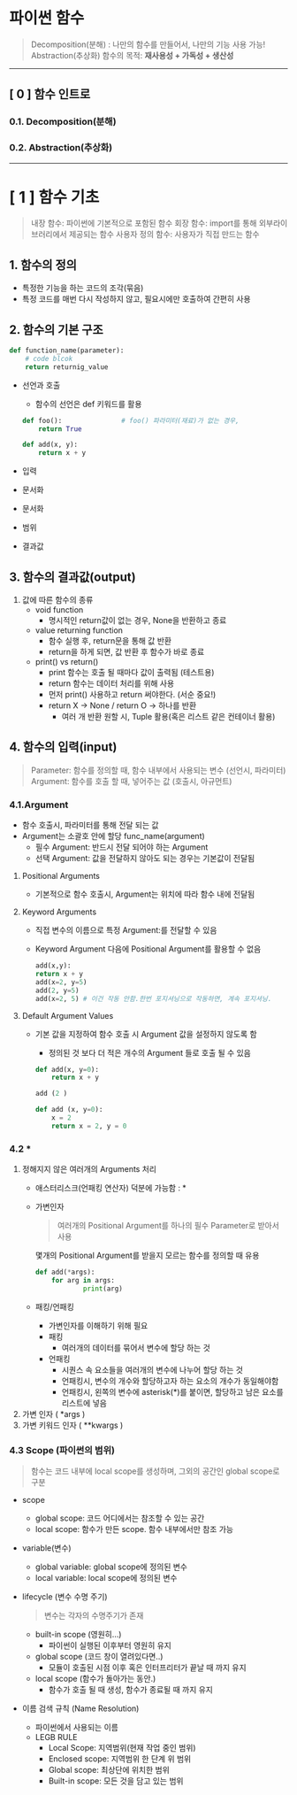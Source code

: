 # 파이썬 함수

> Decomposition(분해) : 나만의 함수를 만들어서, 나만의 기능 사용 가능!
Abstraction(추상화)
함수의 목적: **재사용성 + 가독성 + 생산성**
> 

---

## [ 0 ] 함수 인트로

### 0.1. Decomposition(분해)

### 0.2. Abstraction(추상화)

---

# [ 1 ] 함수 기초

> 내장 함수: 파이썬에 기본적으로 포함된 함수
회장 함수: import를 통해 외부라이브러리에서 제공되는 함수 
사용자 정의 함수: 사용자가 직접 만드는 함수
> 

## 1. 함수의 정의

- 특정한 기능을 하는 코드의 조각(묶음)
- 특정 코드를 매번 다시 작성하지 않고, 필요시에만 호출하여 간편히 사용

## 2. 함수의 기본 구조

```python
def function_name(parameter):
	# code blcok
	return returnig_value
```

- 선언과 호출
    - 함수의 선언은 def 키워드를 활용
    
    ```python
    def foo():               # foo() 파라미터(재료)가 없는 경우,
    	return True
    
    def add(x, y):           
    	return x + y
    ```
    
- 입력
- 문서화
- 문서화
- 범위
- 결과값

## 3. 함수의 결과값(output)

1. 값에 따른 함수의 종류
    - void function
        - 명시적인 return값이 없는 경우, None을 반환하고 종료
    - value returning function
        - 함수 실행 후, return문을 통해 값 반환
        - return을 하게 되면, 값 반환 후 함수가 바로 종료
    - print() vs return()
        - print 함수는 호출 될 때마다 값이 출력됨 (테스트용)
        - return 함수는 데이터 처리를 위해 사용
        - 먼저 print() 사용하고 return 써야한다. (서순 중요!)
        - return X → None / return O → 하나를 반환
            - 여러 개 반환 원할 시, Tuple 활용(혹은 리스트 같은 컨테이너 활용)
    

## 4. 함수의 입력(input)

> Parameter: 함수를 정의할 때, 함수 내부에서 사용되는 변수 (선언시, 파라미터)
Argument: 함수를 호출 할 때, 넣어주는 값 (호출시, 아규먼트)
> 

### 4.1.Argument

- 함수 호출시, 파라미터를 통해 전달 되는 값
- Argument는 소괄호 안에 할당 func_name(argument)
    - 필수 Argument: 반드시 전달 되어야 하는 Argument
    - 선택 Argument: 값을 전달하지 않아도 되는 경우는 기본값이 전달됨
1. Positional Arguments
    - 기본적으로 함수 호출시, Argument는 위치에 따라 함수 내에 전달됨
2. Keyword Arguments
    - 직접 변수의 이름으로 특정 Argument:를 전달할 수 있음
    - Keyword Argument 다음에 Positional Argument를 활용할 수 없음
        
        ```python
        add(x,y):
        return x + y
        add(x=2, y=5)
        add(2, y=5)
        add(x=2, 5) # 이건 작동 안함.한번 포지셔닝으로 작동하면, 계속 포지셔닝.
        ```
        
3. Default Argument Values
    - 기본 값을 지정하여 함수 호출 시 Argument 값을 설정하지 않도록 함
        - 정의된 것 보다 더 적은 개수의 Argument 들로 호출 될 수 있음
        
        ```python
        def add(x, y=0):
        	return x + y
        
        add (2 )
        
        def add (x, y=0):
        	x = 2
        	return x = 2, y = 0
        ```
        

### 4.2 *

1. 정해지지 않은 여러개의 Arguments 처리
    - 애스터리스크(언패킹 연산자) 덕분에 가능함 : *
    - 가변인자
        
        > 여러개의 Positional Argument를 하나의 필수 Parameter로 받아서 사용
        > 
        
        몇개의 Positional Argument를 받을지 모르는 함수를 정의할 때 유용
        
        ```python
        def add(*args):
        	for arg in args:
        			print(arg)
        ```
        
    - 패킹/언패킹
        - 가변인자를 이해하기 위해 필요
        - 패킹
            - 여러개의 데이터를 묶어서 변수에 할당 하는 것
        - 언패킹
            - 시퀀스 속 요소들을 여러개의 변수에 나누어 할당 하는 것
            - 언패킹시, 변수의 개수와 할당하고자 하는 요소의 개수가 동일해야함
            - 언패킹시, 왼쪽의 변수에 asterisk(*)를 붙이면, 할당하고 남은 요소를 리스트에 넣음
2. 가변 인자 ( *args )
3. 가변 키워드 인자 ( **kwargs )

### 4.3 Scope (파이썬의 범위)

> 함수는 코드 내부에 local scope를 생성하며, 그외의 공간인 global scope로 구분
> 
- scope
    - global scope: 코드 어디에서는 참조할 수 있는 공간
    - local scope: 함수가 만든 scope. 함수 내부에서만 참조 가능
- variable(변수)
    - global variable: global scope에 정의된 변수
    - local variable: local scope에 정의된 변수
- lifecycle (변수 수명 주기)
    
    > 변수는 각자의 수명주기가 존재
    > 
    - built-in scope (영원히…)
        - 파이썬이 실행된 이후부터 영원히 유지
    - global scope (코드 창이 열려있다면..)
        - 모듈이 호출된 시점 이후 혹은 인터프리터가 끝날 때 까지 유지
    - local scope (함수가 돌아가는 동안.)
        - 함수가 호출 될 때 생성, 함수가 종료될 때 까지 유지
- 이름 검색 규칙 (Name Resolution)
    - 파이썬에서 사용되는 이름
    - LEGB RULE
        - Local Scope: 지역범위(현재 작업 중인 범위)
        - Enclosed scope: 지역범위 한 단계 위 범위
        - Global scope: 최상단에 위치한 범위
        - Built-in scope: 모든 것을 담고 있는 범위